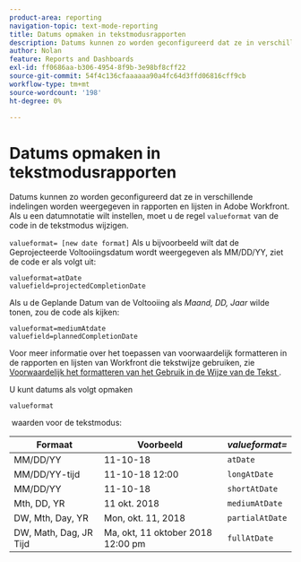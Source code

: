 ```yaml
---
product-area: reporting
navigation-topic: text-mode-reporting
title: Datums opmaken in tekstmodusrapporten
description: Datums kunnen zo worden geconfigureerd dat ze in verschillende indelingen worden weergegeven in rapporten en lijsten in Adobe Workfront. Als u een datumnotatie wilt instellen, moet u de regel met de waarde van de code voor de tekstmodus in de kolom wijzigen.
author: Nolan
feature: Reports and Dashboards
exl-id: ff0686aa-b306-4954-8f9b-3e98bf8cff22
source-git-commit: 54f4c136cfaaaaaa90a4fc64d3ffd06816cff9cb
workflow-type: tm+mt
source-wordcount: '198'
ht-degree: 0%

---
```


# Datums opmaken in tekstmodusrapporten

Datums kunnen zo worden geconfigureerd dat ze in verschillende indelingen worden weergegeven in rapporten en lijsten in Adobe Workfront. Als u een datumnotatie wilt instellen, moet u de regel `valueformat` van de code in de tekstmodus wijzigen.

`valueformat= [new date format]` Als u bijvoorbeeld wilt dat de Geprojecteerde Voltooiingsdatum wordt weergegeven als MM/DD/YY, ziet de code er als volgt uit:

```
valueformat=atDate
valuefield=projectedCompletionDate
```

Als u de Geplande Datum van de Voltooiing als *Maand, DD, Jaar* wilde tonen, zou de code als kijken:

```
valueformat=mediumAtdate
valuefield=plannedCompletionDate
```

Voor meer informatie over het toepassen van voorwaardelijk formatteren in de rapporten en lijsten van Workfront die tekstwijze gebruiken, zie [ Voorwaardelijk het formatteren van het Gebruik in de Wijze van de Tekst ](../../../reports-and-dashboards/reports/text-mode/use-conditional-formatting-text-mode.md).

U kunt datums als volgt opmaken

```
valueformat
```

 waarden voor de tekstmodus:

| **Formaat** | Voorbeeld  | ***valueformat=*** |
|---|---|---|
| MM/DD/YY | 11-10-18 | `atDate` |
| MM/DD/YY-tijd | 11-10-18 12:00 | `longAtDate` |
| MM/DD/YY | 11-10-18 | `shortAtDate` |
| Mth, DD, YR | 11 okt. 2018 | `mediumAtDate` |
| DW, Mth, Day, YR | Mon, okt. 11, 2018 | `partialAtDate` |
| DW, Math, Dag, JR Tijd | Ma, okt, 11 oktober 2018 12:00 pm | `fullAtDate` |
